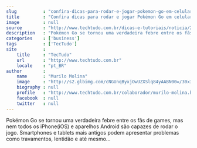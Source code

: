 ```yaml
---
slug          : "confira-dicas-para-rodar-e-jogar-pokemon-go-em-celulares-antigos"
title         : "Confira dicas para rodar e jogar Pokémon Go em celulares antigos"
image         : null
source        : "http://www.techtudo.com.br/dicas-e-tutoriais/noticia/2016/08/confira-dicas-para-rodar-e-jogar-pokemon-go-em-celulares-antigos.html"
description   : "Pokémon Go se tornou uma verdadeira febre entre os fãs de games, mas nem todos os iPhone(iOS) e aparelhos Android são capazes de rodar o jogo. Smartphones e tablets mais antigos podem apresentar problemas como travamentos, lentidão e até mesmo..."
categories    : ['business']
tags          : ['TecTudo']
site          :
    title     : "TecTudo"
    url       : "http://www.techtudo.com.br"
    locale    : "pt_BR"
author        :
    name      : "Murilo Molina"
    image     : "http://s2.glbimg.com/cNGUnqByxjOwUZXSlq84yAABN00=/30x30/s2.glbimg.com/4sWfw75VFAbf0lfT7PWA7TSCN1w=/140x140/s.glbimg.com/po/tt2/f/original/2013/11/12/murilo.jpg"
    biography : null
    profile   : "http://www.techtudo.com.br/colaborador/murilo-molina.html"
    facebook  : null
    twitter   : null
---
```


Pokémon Go se tornou uma verdadeira febre entre os fãs de games, mas nem todos os iPhone(iOS) e aparelhos Android são capazes de rodar o jogo. Smartphones e tablets mais antigos podem apresentar problemas como travamentos, lentidão e até mesmo...
